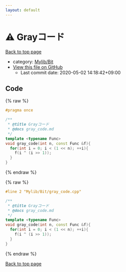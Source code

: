 ```yaml
---
layout: default
---
```


<!-- mathjax config similar to math.stackexchange -->
<script type="text/javascript" async
  src="https://cdnjs.cloudflare.com/ajax/libs/mathjax/2.7.5/MathJax.js?config=TeX-MML-AM_CHTML">
</script>
<script type="text/x-mathjax-config">
  MathJax.Hub.Config({
    TeX: { equationNumbers: { autoNumber: "AMS" }},
    tex2jax: {
      inlineMath: [ ['$','$'] ],
      processEscapes: true
    },
    "HTML-CSS": { matchFontHeight: false },
    displayAlign: "left",
    displayIndent: "2em"
  });
</script>

<script type="text/javascript" src="https://cdnjs.cloudflare.com/ajax/libs/jquery/3.4.1/jquery.min.js"></script>
<script src="https://cdn.jsdelivr.net/npm/jquery-balloon-js@1.1.2/jquery.balloon.min.js" integrity="sha256-ZEYs9VrgAeNuPvs15E39OsyOJaIkXEEt10fzxJ20+2I=" crossorigin="anonymous"></script>
<script type="text/javascript" src="../../../assets/js/copy-button.js"></script>
<link rel="stylesheet" href="../../../assets/css/copy-button.css" />


# :warning: Grayコード

<a href="../../../index.html">Back to top page</a>

* category: <a href="../../../index.html#fe4a83e4dc2a7f834ed4cd85d6972a53">Mylib/Bit</a>
* <a href="{{ site.github.repository_url }}/blob/master/Mylib/Bit/gray_code.cpp">View this file on GitHub</a>
    - Last commit date: 2020-05-02 14:18:42+09:00




## Code

<a id="unbundled"></a>
{% raw %}
```cpp
#pragma once

/**
 * @title Grayコード
 * @docs gray_code.md
 */
template <typename Func>
void gray_code(int n, const Func &f){
  for(int i = 0; i < (1 << n); ++i){
    f(i ^ (i >> 1));
  }
}

```
{% endraw %}

<a id="bundled"></a>
{% raw %}
```cpp
#line 2 "Mylib/Bit/gray_code.cpp"

/**
 * @title Grayコード
 * @docs gray_code.md
 */
template <typename Func>
void gray_code(int n, const Func &f){
  for(int i = 0; i < (1 << n); ++i){
    f(i ^ (i >> 1));
  }
}

```
{% endraw %}

<a href="../../../index.html">Back to top page</a>

